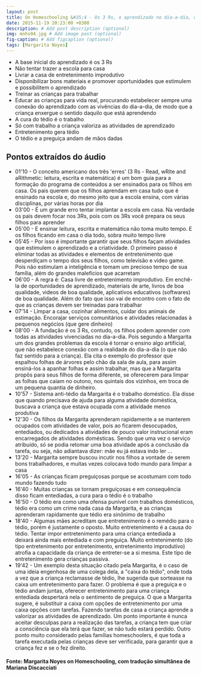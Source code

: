 ```yaml
---
layout: post
title: On Homeschooling &#35;4 - Os 3 Rs, o aprendizado no dia-a-dia, o tédio, a preguiça e o trabalho
date: 2015-11-19 20:23:00 +0300
description: # Add post description (optional)
img: mnhs04.jpg # Add image post (optional)
fig-caption: # Add figcaption (optional)
tags: [Margarita Noyes]
---
```


* A base inicial do aprendizado é os 3 Rs
* Não tentar trazer a escola para casa
* Livrar a casa de entretenimento improdutivo
* Disponibilizar bons materiais e promover oportunidades que estimulem e possibilitem o aprendizado
* Treinar as crianças para trabalhar
* Educar as crianças para vida real, procurando estabelecer sempre uma conexão do aprendizado com as vivências do dia-a-dia, de modo que a criança enxergue o sentido daquilo que está aprendendo
* A cura do tédio é o trabalho
* Só com trabalho a criança valoriza as atividades de aprendizado
* Entretenimento gera tédio
* O tédio e a preguiça andam de mãos dadas

## Pontos extraídos do áudio

* 01'10 - O conceito americano dos três 'erres' (3 Rs - Read, wRite and aRithmetic: leitura, escrita e matemática) é um bom guia para a formação do programa de conteúdos a ser ensinados para os filhos em casa. Os pais querem que os filhos aprendam em casa tudo que é ensinado na escola e, do mesmo jeito que a escola ensina, com várias disciplinas, por várias horas por dia
* 03'00 - É um grande erro tentar implantar a escola em casa. Na verdade os pais devem focar nos 3Rs, pois com os 3Rs você prepara os seus filhos para aprender
* 05'00 - E ensinar leitura, escrita e matemática não toma muito tempo. E os filhos ficando em casa o dia todo, sobra muito tempo livre
* 05'45 - Por isso é importante garantir que seus filhos façam atividades que estimulem o aprendizado e a criatividade. O primeiro passo é eliminar todas as atividades e elementos de entretenimento que desperdiçam o tempo dos seus filhos, como televisão e video game. Pois não estimulam a inteligência e tomam um precioso tempo de sua família, além do grandes malefícios que acarretam
* 06'00 - A regra é: Casa livre de entretenimento improdutivo. Em enchê-la de oportunidades de aprendizado, materiais de arte, livros de boa qualidade, videos de boa qualidade, aplicativos educativos (softwares) de boa qualidade. Além do fato que isso vai de encontro com o fato de que as crianças devem ser treinadas para trabalhar
* 07'14 - Limpar a casa, cozinhar alimentos, cuidar dos animais de estimação. Encorajar serviços comunitários e atividades relacionadas à pequenos negócios (que gere dinheiro)
* 08'00 - A fundação é os 3 Rs, contudo, os filhos podem aprender com todas as atividades vivenciadas no dia-a-dia. Pois segundo a Margarita um dos grandes problemas da escola é tornar o ensino algo artificial, que não estabelece conexão com a realidade do dia-a-dia (o que não faz sentido para a criança). Ela cita o exemplo do professor que espalhou folhas de árvores pelo chão da sala de aula, para assim ensiná-los a apanhar folhas e assim trabalhar, mas que a Margarita propôs para seus filhos de forma diferente, se oferecerem para limpar as folhas que caiam no outono, nos quintais dos vizinhos, em troca de um pequena quantia de dinheiro.
* 10'57 - Sistema anti-tédio da Margarita é o trabalho doméstico. Ela disse que quando precisava de ajuda para alguma atividade doméstica, buscava a criança que estava ocupada com a atividade menos produtiva
* 12'30 - Os filhos da Margarita aprenderam rapidamente a se manterem ocupados com atividades de valor, pois ao ficarem desocupados, entediados, ou dedicados a atividades de pouco valor instrucional eram encarregados de atividades domésticas. Sendo que uma vez o serviço atribuído, só se podia retomar uma boa atividade após a conclusão da tarefa, ou seja, não adiantava dizer: mãe eu já estava indo ler ... 
* 13'20 - Margarita sempre buscou incutir nos filhos a vontade de serem bons trabalhadores, e muitas vezes colocava todo mundo para limpar a casa
* 16'05 - As crianças ficam preguiçosas porque se acostumam com todo mundo fazendo tudo
* 16'40 - Muitas crianças se tornam preguiçosas e em consequência disso ficam entediadas, a cura para o tédio é o trabalho
* 16'50 - O tédio era como uma ofensa punível com trabalhos domésticos, tédio era como um crime nada casa da Margarita, e as crianças aprenderam rapidamente que tédio era sinônimo de trabalho
* 18'40 - Algumas mães acreditam que entretenimento é o remédio para o tédio, porém é justamente o oposto. Muito entretenimento é a causa do tédio. Tentar impor entretenimento para uma criança entediada a deixará ainda mais entediada e com preguiça. Muito entretenimento (do tipo entretenimento por entretenimento, entretenimento improdutivo) atrofia a capacidade da criança de entreter-se a si mesma. Este tipo de entretenimento  gera crianças passiva.
* 19'42 - Um exemplo desta situação citado pela Margarita, é o caso de uma ideia engenhosa de uma colega dela, a "caixa do tédio", onde toda a vez que a criança reclamasse de tédio, lhe sugerida que sorteasse na caixa um entretenimento para fazer. O problema é que a preguiça e o tédio andam juntas, oferecer entretenimento para uma criança entediada despertará nela o sentimento de preguiça. O que a Margarita sugere, é substituir a caixa com opções de entretenimento por uma caixa opções com tarefas. Fazendo tarefas de casa a criança aprende a valorizar as atividades de aprendizado. Um ponto importante é nunca aceitar desculpas para a realização das tarefas, a criança tem que criar a consciência que ela terá que fazer, se não tudo estará perdido. Outro ponto muito considerado pelas famílias homeschoolers, é que toda a tarefa executada pelas crianças deve ser verificada, para garantir que a criança fez e se o fez direito.

#### Fonte: Margarita Noyes on Homeschooling,  com tradução simultânea de Mariana Discacciati
